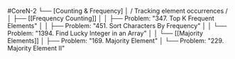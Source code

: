 #CoreN-2
└── [Counting & Frequency]
    │   / Tracking element occurrences /
    │
    ├── [[Frequency Counting]]
    │   │   ├── Problem: "347. Top K Frequent Elements"
    │   │   ├── Problem: "451. Sort Characters By Frequency"
    │   │   └── Problem: "1394. Find Lucky Integer in an Array"
    │   │
    └── [[Majority Elements]]
        │   ├── Problem: "169. Majority Element"
        │   └── Problem: "229. Majority Element II"
